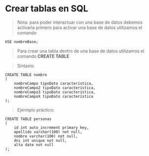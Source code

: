 # Crear tablas en SQL

> Nota: para poder interactuar con una base de datos debemos activarla primero
> para activar una base de datos utilizamos el comando

    USE nombreBase;
    

> Para crear una tabla dentro de una base de datos utilizamos el comando **CREATE TABLE** 


> Sintaxis:  

    CREATE TABLE nombre  
    (  
        nombreCampo tipoDato característica,   
        nombreCampo2 tipoDato característica,  
        nombreCampo3 tipoDato característica,  
        nombreCampoX tipoDato característica   
    );   


> Ejermplo práctico:  
 
    CREATE TABLE personas  
    (  
        id int auto_increment primary key,  
        apellido varchar(100) not null,  
        nombre varchar(100) not null,  
        dni int unique not null,  
        alta date not null
    );  

